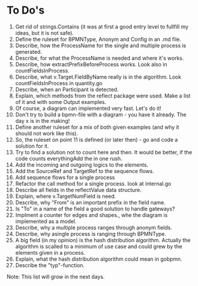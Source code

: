 # To Do's

1. Get rid of strings.Contains (it was at first a good entry level to fullfill my ideas, but it is not safe).
2. Define the ruleset for BPMNType, Anonym and Config in an .md file.
3. Describe, how the ProcessName for the single and multiple process is generated.
4. Describe, for what the ProcessName is needed and where it's works.
5. Describe, how extractPrefixBeforeProcess works. Look also in countFieldsInProcess.
6. Describe, what v.Target.FieldByName really is in the algorithm. Look countFieldsInProcess in quantity.go
7. Describe, when an Participant is detected.
8. Explain, which methods from the reflect package were used. Make a list of it and with some Output examples.
9. Of course, a diagram can implemented very fast. Let's do it!
10. Don't try to build a bpmn-file with a diagram - you have it already. The day x is in the making!
11. Define another ruleset for a mix of both given examples (and why it should not work like this).
12. So, the ruleset on point 11 is defined (or later then) - go and code a solution for it.
13. Try to find a solution not to count here and then. It would be better, if the code counts everythingAdd the in one rush.
14. Add the incoming and outgoing logics to the elements.
15. Add the SourceRef and TargetRef to the sequence flows.
16. Add sequence flows for a single process
17. Refactor the call method for a single process. look at internal.go
18. Describe all fields in the reflectValue data structure.
19. Explain, where v.TargetNumField is need.
20. Describe, why "From" is an important prefix in the field name.
21. Is "To" in a name of the field a good solution to handle gateways?
22. Implment a counter for edges and shapes., whe the diagram is implemented as a model.
23. Describe, why a multiple process ranges through anonym fields.
24. Describe, why asingle process is ranging through BPMNType.
25. A big field (in my opinion) is the hash distribution algorithm. Actually the algorithm is scalled to a minimum of use case and could grew by the elements given in a process.
26. Explain, what the hash distribution algorithm could mean in gobpmn.
27. Describe the "typ"-function.

Note: This list will grow in the next days.
